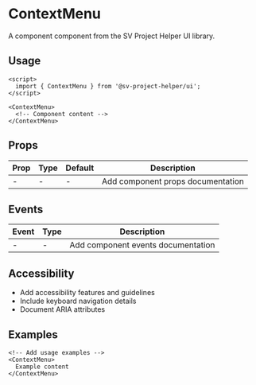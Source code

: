 # ContextMenu

A component component from the SV Project Helper UI library.

## Usage

```svelte
<script>
  import { ContextMenu } from '@sv-project-helper/ui';
</script>

<ContextMenu>
  <!-- Component content -->
</ContextMenu>
```

## Props

| Prop | Type | Default | Description |
|------|------|---------|-------------|
| - | - | - | Add component props documentation |

## Events

| Event | Type | Description |
|-------|------|-------------|
| - | - | Add component events documentation |

## Accessibility

- Add accessibility features and guidelines
- Include keyboard navigation details
- Document ARIA attributes

## Examples

```svelte
<!-- Add usage examples -->
<ContextMenu>
  Example content
</ContextMenu>
```